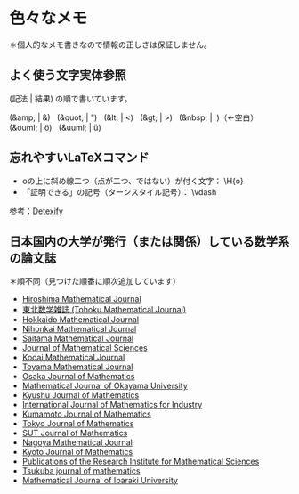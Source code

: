 # 色々なメモ

＊個人的なメモ書きなので情報の正しさは保証しません。

## よく使う文字実体参照

(記法 | 結果) の順で書いています。

(&amp;amp; | &amp;) &nbsp;
(&amp;quot; | &quot;) &nbsp;
(&amp;lt; | &lt;) &nbsp;
(&amp;gt; | &gt;) &nbsp;
(&amp;nbsp; | &nbsp;)（←空白） &nbsp;
(&amp;ouml; | &ouml;) &nbsp;
(&amp;uuml; | &uuml;)

## 忘れやすいLaTeXコマンド

- oの上に斜め線二つ（点が二つ、ではない）が付く文字： \H{o}
- 「証明できる」の記号（ターンスタイル記号）： \vdash

参考：[Detexify](http://detexify.kirelabs.org/classify.html)

## 日本国内の大学が発行（または関係）している数学系の論文誌

＊順不同（見つけた順番に順次追加しています）

- [Hiroshima Mathematical Journal](http://www.math.sci.hiroshima-u.ac.jp/hmj/)
- [東北数学雑誌 (Tohoku Mathematical Journal)](http://www.math.tohoku.ac.jp/tmj/Jmain.html)
- [Hokkaido Mathematical Journal](https://www.math.sci.hokudai.ac.jp/hmj/)
- [Nihonkai Mathematical Journal](http://mathweb.sc.niigata-u.ac.jp/nmj/index.html)
- [Saitama Mathematical Journal](http://www.rimath.saitama-u.ac.jp/research/)
- [Journal of Mathematical Sciences](https://www.ms.u-tokyo.ac.jp/journal/index.html)
- [Kodai Mathematical Journal](https://www.math.titech.ac.jp/~tosho/Journal/info-j.html)
- [Toyama Mathematical Journal](https://www.sci.u-toyama.ac.jp/math/tmj/index.html)
- [Osaka Journal of Mathematics](http://www.math.sci.osaka-u.ac.jp/ojm/)
- [Mathematical Journal of Okayama University](https://www.math.okayama-u.ac.jp/mjou/index.html)
- [Kyushu Journal of Mathematics](https://www2.math.kyushu-u.ac.jp/~kjm/)
- [International Journal of Mathematics for Industry](https://www.imi.kyushu-u.ac.jp/publication/)
- [Kumamoto Journal of Mathematics](http://www.sci.kumamoto-u.ac.jp/~kjm/)
- [Tokyo Journal of Mathematics](http://www.tokyojm.jp/index.html)
- [SUT Journal of Mathematics](https://www.rs.tus.ac.jp/sutjmath/)
- [Nagoya Mathematical Journal](https://www.math.nagoya-u.ac.jp/ja/journal/index.html)
- [Kyoto Journal of Mathematics](https://www.math.kyoto-u.ac.jp/journal/index.html)
- [Publications of the Research Institute for Mathematical Sciences](https://www.kurims.kyoto-u.ac.jp/~prims/index.html)
- [Tsukuba journal of mathematics](https://nc.math.tsukuba.ac.jp/publications/Tsukuba-Journal-of-Mathematics/)
- [Mathematical Journal of Ibaraki University](https://www.jstage.jst.go.jp/browse/mjiu)
